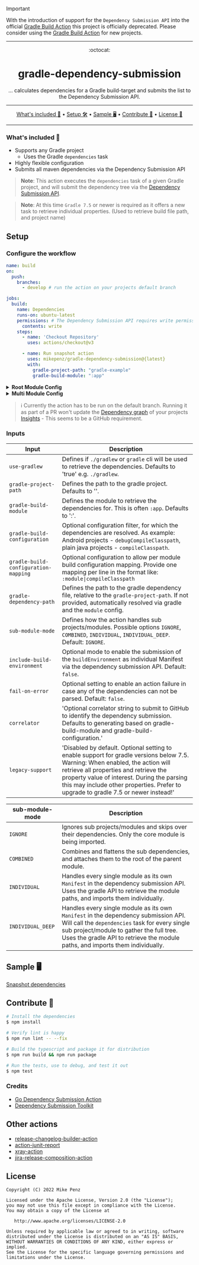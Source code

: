 > [!IMPORTANT]  
> With the introduction of support for the `Dependency Submission API` into the official [Gradle Build Action](https://github.com/gradle/gradle-build-action?tab=readme-ov-file#github-dependency-graph-support) this project is officially deprecated. 
> Please consider using the [Gradle Build Action](https://github.com/gradle/gradle-build-action?tab=readme-ov-file#github-dependency-graph-support) for new projects.

-------


<div align="center">
  :octocat:
</div>
<h1 align="center">
  gradle-dependency-submission
</h1>

<p align="center">
    ... calculates dependencies for a Gradle build-target and submits the list to the Dependency Submission API.
</p>

-------

<p align="center">
    <a href="#whats-included-">What's included 🚀</a> &bull;
    <a href="#setup">Setup 🛠️</a> &bull;
    <a href="#sample-%EF%B8%8F">Sample 🖥️</a> &bull;
    <a href="#contribute-">Contribute 🧬</a> &bull;
    <a href="#license">License 📓</a>
</p>

-------

### What's included 🚀

- Supports any Gradle project
  - Uses the Gradle `dependencies` task
- Highly flexible configuration
- Submits all maven dependencies via the Dependency Submission API

> **Note**: This action executes the `dependencies` task of a given Gradle project, and will submit the dependency tree via the [Dependency Submission API](https://docs.github.com/en/code-security/supply-chain-security/understanding-your-software-supply-chain/using-the-dependency-submission-api).

> **Note**: At this time `Gradle 7.5` or newer is required as it offers a new task to retrieve individual properties. (Used to retrieve build file path, and project name)

## Setup

### Configure the workflow

```yml
name: build
on:
  push:
    branches:
      - develop # run the action on your projects default branch

jobs:
  build:
    name: Dependencies
    runs-on: ubuntu-latest
    permissions: # The Dependency Submission API requires write permission
      contents: write
    steps:
      - name: 'Checkout Repository'
        uses: actions/checkout@v3

      - name: Run snapshot action
        uses: mikepenz/gradle-dependency-submission@{latest}
        with:
          gradle-project-path: "gradle-example"
          gradle-build-module: ":app"
```

<details><summary><b>Root Module Config</b></summary>
<p>

The following example showcases a gradle module in the root, without a module name, and no sub-folder.

```yml
- name: Root Gradle Dependency Submission
  uses: mikepenz/gradle-dependency-submission@{latest}
  with:
    use-gradlew: false
    gradle-build-module: |-
      :
    gradle-build-configuration: |-
      compileClasspath
```

</p>
</details>

<details><summary><b>Multi Module Config</b></summary>
<p>

```yml
- name: Gradle Dependency Submission
  uses: mikepenz/gradle-dependency-submission@{latest}
  with:
    gradle-project-path: |-
      gradle-example
    gradle-build-module: |-
      :app
      :simple-app
    gradle-build-configuration: |-
      debugCompileClasspath
```

</p>
</details>

> ℹ️ Currently the action has to be run on the default branch. Running it as part of a PR won't update the [Dependency graph](https://github.com/mikepenz/gradle-dependency-submission/network/dependencies) of your projects [Insights](https://github.com/mikepenz/gradle-dependency-submission/pulse) - This seems to be a GitHub requirement.

### Inputs

| **Input**      | **Description**                                                                                                                                                       |
|----------------|-----------------------------------------------------------------------------------------------------------------------------------------------------------------------|
| `use-gradlew`    | Defines if `./gradlew` or `gradle` cli will be used to retrieve the dependencies. Defaults to 'true' e.g. `./gradlew`.|
| `gradle-project-path`    | Defines the path to the gradle project. Defaults to ''. |
| `gradle-build-module`    | Defines the module to retrieve the dependencies for. This is often `:app`. Defaults to ':'.  |
| `gradle-build-configuration`    | Optional configuration filter, for which the dependencies are resolved. As example: Android projects - `debugCompileClasspath`, plain java projects - `compileClasspath`. |
| `gradle-build-configuration-mapping`    | Optional configuration to allow per module build configuration mapping. Provide one mapping per line in the format like: `:module\|compileClasspath` |
| `gradle-dependency-path`    | Defines the path to the gradle dependency file, relative to the `gradle-project-path`. If not provided, automatically resolved via gradle and the `module` config. |
| `sub-module-mode`  | Defines how the action handles sub projects/modules. Possible options `IGNORE`, `COMBINED`, `INDIVIDUAL`, `INDIVIDUAL_DEEP`. Default: `IGNORE`. |
| `include-build-environment`  | Optional mode to enable the submission of the `buildEnvironment` as individual Manifest via the dependency submission API. Default: `false`. |
| `fail-on-error`   | Optional setting to enable an action failure in case any of the dependencies can not be parsed. Default: `false`. |
| `correlator`  | 'Optional correlator string to submit to GitHub to identify the dependency submission.  Defaults to generating based on gradle-build-module and gradle-build-configuration.' |
| `legacy-support`  | 'Disabled by default. Optional setting to enable support for gradle versions below 7.5. Warning: When enabled, the action will retrieve all properties and retrieve the property value of interest. During the parsing this may include other properties. Prefer to upgrade to gradle 7.5 or newer instead!' |

| **sub-module-mode**      |    **Description**           |
| ----- | ---- |
| `IGNORE`      | Ignores sub projects/modules and skips over their dependencies. Only the core module is being imported. |
| `COMBINED`    | Combines and flattens the sub dependencies, and attaches them to the root of the parent module. |
| `INDIVIDUAL`  | Handles every single module as its own `Manifest` in the dependency submission API. Uses the gradle API to retrieve the module paths, and imports them individually. |
| `INDIVIDUAL_DEEP`  | Handles every single module as its own `Manifest` in the dependency submission API. Will call the `dependencies` task for every single sub project/module to gather the full tree. Uses the gradle API to retrieve the module paths, and imports them individually. |

## Sample 🖥️

[Snapshot dependencies](https://github.com/mikepenz/gradle-dependency-submission/network/dependencies)

## Contribute 🧬

```bash
# Install the dependencies  
$ npm install

# Verify lint is happy
$ npm run lint -- --fix

# Build the typescript and package it for distribution
$ npm run build && npm run package

# Run the tests, use to debug, and test it out
$ npm test
```

### Credits

- [Go Dependency Submission Action](https://github.com/actions/go-dependency-submission/)
- [Dependency Submission Toolkit](https://github.com/github/dependency-submission-toolkit)

## Other actions

- [release-changelog-builder-action](https://github.com/mikepenz/release-changelog-builder-action)
- [action-junit-report](https://github.com/mikepenz/action-junit-report)
- [xray-action](https://github.com/mikepenz/xray-action/)
- [jira-release-composition-action](https://github.com/mikepenz/jira-release-composite-action)

## License

    Copyright (C) 2022 Mike Penz

    Licensed under the Apache License, Version 2.0 (the "License");
    you may not use this file except in compliance with the License.
    You may obtain a copy of the License at

       http://www.apache.org/licenses/LICENSE-2.0

    Unless required by applicable law or agreed to in writing, software
    distributed under the License is distributed on an "AS IS" BASIS,
    WITHOUT WARRANTIES OR CONDITIONS OF ANY KIND, either express or implied.
    See the License for the specific language governing permissions and
    limitations under the License.
